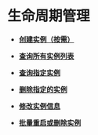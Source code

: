 # 生命周期管理<a name="topic_300000000"></a>

 

-   **[创建实例（按需）](创建实例（按需）.md)**  

-   **[查询所有实例列表](查询所有实例列表.md)**  

-   **[查询指定实例](查询指定实例.md)**  

-   **[删除指定的实例](删除指定的实例.md)**  

-   **[修改实例信息](修改实例信息.md)**  

-   **[批量重启或删除实例](批量重启或删除实例.md)**  


